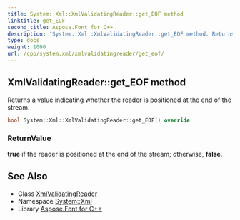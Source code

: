 ```yaml
---
title: System::Xml::XmlValidatingReader::get_EOF method
linktitle: get_EOF
second_title: Aspose.Font for C++
description: 'System::Xml::XmlValidatingReader::get_EOF method. Returns a value indicating whether the reader is positioned at the end of the stream in C++.'
type: docs
weight: 1000
url: /cpp/system.xml/xmlvalidatingreader/get_eof/
---
```

## XmlValidatingReader::get_EOF method


Returns a value indicating whether the reader is positioned at the end of the stream.

```cpp
bool System::Xml::XmlValidatingReader::get_EOF() override
```


### ReturnValue

**true** if the reader is positioned at the end of the stream; otherwise, **false**.

## See Also

* Class [XmlValidatingReader](../)
* Namespace [System::Xml](../../)
* Library [Aspose.Font for C++](../../../)

